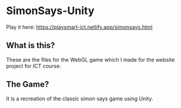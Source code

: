 # SimonSays-Unity
Play it here: https://playsmart-ict.netlify.app/simonsays.html

## What is this?
These are the files for the WebGL game which I made for the website project for ICT course.

## The Game?
It is a recreation of the classic simon says game using Unity. 

<!-- ## The Repo? -->
